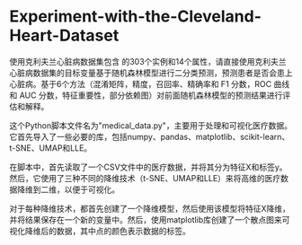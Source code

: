 # Experiment-with-the-Cleveland-Heart-Dataset
使用克利夫兰心脏病数据集包含 的303个实例和14个属性，请直接使用克利夫兰心脏病数据集的目标变量基于随机森林模型进行二分类预测，预测患者是否会患上心脏病。基于6个方法（混淆矩阵，精度，召回率、精确率和 F1 分数，ROC 曲线和 AUC 分数，特征重要性，部分依赖图）对前面随机森林模型的预测结果进行评估和解释。


这个Python脚本文件名为"medical_data.py"，主要用于处理和可视化医疗数据。它首先导入了一些必要的库，包括numpy、pandas、matplotlib、scikit-learn、t-SNE、UMAP和LLE。

在脚本中，首先读取了一个CSV文件中的医疗数据，并将其分为特征X和标签y。然后，它使用了三种不同的降维技术（t-SNE、UMAP和LLE）来将高维的医疗数据降维到二维，以便于可视化。

对于每种降维技术，都首先创建了一个降维模型，然后使用该模型将特征X降维，并将结果保存在一个新的变量中。然后，使用matplotlib库创建了一个散点图来可视化降维后的数据，其中点的颜色表示数据的标签。

